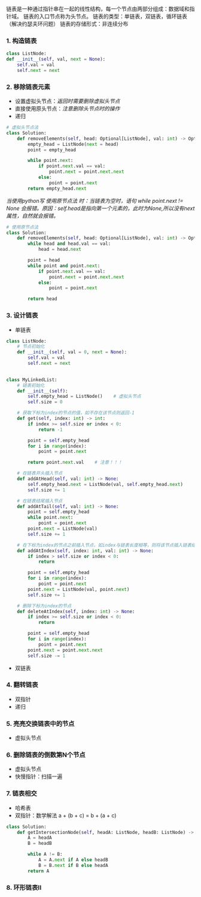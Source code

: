 链表是一种通过指针串在一起的线性结构，每一个节点由两部分组成：数据域和指针域。
链表的入口节点称为头节点。
链表的类型：单链表，双链表，循环链表（解决约瑟夫环问题）
链表的存储形式：非连续分布

### 1. 构造链表
```python
class ListNode:
def __init__(self, val, next = None):
	self.val = val
	self.next = next
```

### 2. 移除链表元素
- 设置虚拟头节点：*返回时需要删除虚拟头节点*
- 直接使用原头节点：*注意删除头节点时的操作*
- 递归
```python
# 虚拟头节点法
class Solution:
    def removeElements(self, head: Optional[ListNode], val: int) -> Optional[ListNode]:     
        empty_head = ListNode(next = head)    
        point = empty_head

        while point.next:
            if point.next.val == val:
                point.next = point.next.next
            else:
                point = point.next
        return empty_head.next
```
*当使用python写 使用原节点法 时：当链表为空时，语句 while point.next != None 会报错。原因：self.head是指向第一个元素的，此时为None,所以没有next属性，自然就会报错。*
```python
# 使用原节点法
class Solution:
    def removeElements(self, head: Optional[ListNode], val: int) -> Optional[ListNode]:
        while head and head.val == val:
            head = head.next

        point = head
        while point and point.next:
            if point.next.val == val:
                point.next = point.next.next
            else:
                point = point.next

        return head
```

### 3. 设计链表
- 单链表
```python
class ListNode:
	# 节点初始化
    def __init__(self, val = 0, next = None):
        self.val = val
        self.next = next
        

class MyLinkedList:
	# 链表初始化
    def __init__(self):
        self.empty_head = ListNode()    # 虚拟头节点
        self.size = 0

	# 获取下标为index的节点的值，如不存在该节点则返回-1
    def get(self, index: int) -> int:
        if index >= self.size or index < 0:
            return -1

        point = self.empty_head
        for i in range(index):
            point = point.next

		return point.next.val    # 注意！！！

	# 在链表开头插入节点
    def addAtHead(self, val: int) -> None:
        self.empty_head.next = ListNode(val, self.empty_head.next)
        self.size += 1

	# 在链表结尾插入节点
    def addAtTail(self, val: int) -> None:
        point = self.empty_head
        while point.next:
            point = point.next
        point.next = ListNode(val)
        self.size += 1

	# 在下标为index的节点之前插入节点，如index与链表长度相等，则将该节点插入链表结尾
    def addAtIndex(self, index: int, val: int) -> None:
        if index > self.size or index < 0:
            return

        point = self.empty_head
        for i in range(index):
            point = point.next
        point.next = ListNode(val, point.next)
        self.size += 1

	# 删除下标为index的节点
    def deleteAtIndex(self, index: int) -> None:
        if index >= self.size or index < 0:
            return

        point = self.empty_head
        for i in range(index):
            point = point.next
        point.next = point.next.next
        self.size -= 1
```
- 双链表

### 4. 翻转链表
- 双指针
- 递归

### 5. 亮亮交换链表中的节点
- 虚拟头节点

### 6. 删除链表的倒数第N个节点
- 虚拟头节点
- 快慢指针：扫描一遍

### 7. 链表相交
- 哈希表
- 双指针：数学解法 a + (b + c) = b + (a + c)
```python
class Solution:
    def getIntersectionNode(self, headA: ListNode, headB: ListNode) -> ListNode:
        A = headA
        B = headB

        while A != B:
            A = A.next if A else headB
            B = B.next if B else headA
        return A
```

### 8. 环形链表II

